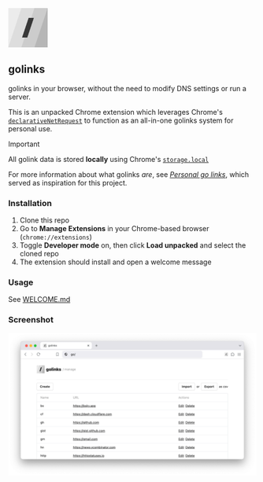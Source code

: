 <img src="/images/icon.png" width=80 />

## golinks

golinks in your browser, without the need to modify DNS settings or run a server.

This is an unpacked Chrome extension which leverages Chrome's [`declarativeNetRequest`](https://developer.chrome.com/docs/extensions/reference/api/declarativeNetRequest) to function as an all-in-one golinks system for personal use.

> [!IMPORTANT]  
> All golink data is stored **locally** using Chrome's [`storage.local`](https://developer.chrome.com/docs/extensions/reference/api/storage#storage_areas)

For more information about what golinks _are_, see _[Personal go links](https://iafisher.com/blog/2020/10/golinks)_, which served as inspiration for this project.

### Installation

1. Clone this repo
2. Go to **Manage Extensions** in your Chrome-based browser (`chrome://extensions`)
3. Toggle **Developer mode** on, then click **Load unpacked** and select the cloned repo
4. The extension should install and open a welcome message

### Usage

See [WELCOME.md](./WELCOME.md)

### Screenshot

<img src="/images/screenshot.png" />

